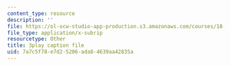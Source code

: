 ```yaml
---
content_type: resource
description: ''
file: https://ol-ocw-studio-app-production.s3.amazonaws.com/courses/18-01sc-single-variable-calculus-fall-2010/7a7c5f78e7d25206ada84639aa42835a_2keGgDBJKGU.vtt
file_type: application/x-subrip
resourcetype: Other
title: 3play caption file
uid: 7a7c5f78-e7d2-5206-ada8-4639aa42835a
---
```

